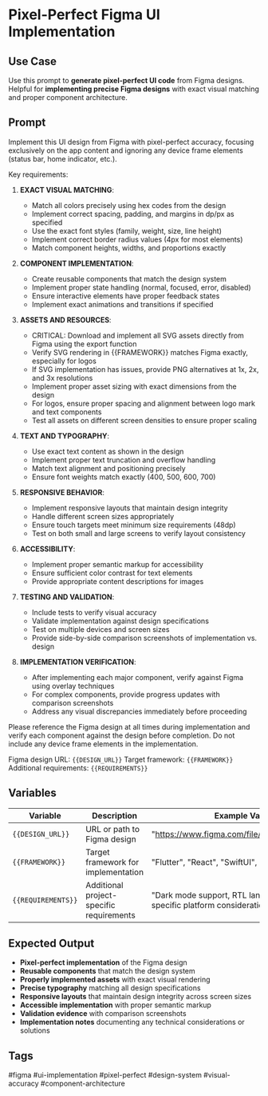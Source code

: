 # Pixel-Perfect Figma UI Implementation

## **Use Case**
Use this prompt to **generate pixel-perfect UI code** from Figma designs.  
Helpful for **implementing precise Figma designs** with exact visual matching and proper component architecture.

## **Prompt**
Implement this UI design from Figma with pixel-perfect accuracy, focusing exclusively on the app content and ignoring any device frame elements (status bar, home indicator, etc.).

Key requirements:

1. **EXACT VISUAL MATCHING**:
   - Match all colors precisely using hex codes from the design
   - Implement correct spacing, padding, and margins in dp/px as specified
   - Use the exact font styles (family, weight, size, line height)
   - Implement correct border radius values (4px for most elements)
   - Match component heights, widths, and proportions exactly

2. **COMPONENT IMPLEMENTATION**:
   - Create reusable components that match the design system
   - Implement proper state handling (normal, focused, error, disabled)
   - Ensure interactive elements have proper feedback states
   - Implement exact animations and transitions if specified

3. **ASSETS AND RESOURCES**:
   - CRITICAL: Download and implement all SVG assets directly from Figma using the export function
   - Verify SVG rendering in {{FRAMEWORK}} matches Figma exactly, especially for logos
   - If SVG implementation has issues, provide PNG alternatives at 1x, 2x, and 3x resolutions
   - Implement proper asset sizing with exact dimensions from the design
   - For logos, ensure proper spacing and alignment between logo mark and text components
   - Test all assets on different screen densities to ensure proper scaling

4. **TEXT AND TYPOGRAPHY**:
   - Use exact text content as shown in the design
   - Implement proper text truncation and overflow handling
   - Match text alignment and positioning precisely
   - Ensure font weights match exactly (400, 500, 600, 700)

5. **RESPONSIVE BEHAVIOR**:
   - Implement responsive layouts that maintain design integrity
   - Handle different screen sizes appropriately
   - Ensure touch targets meet minimum size requirements (48dp)
   - Test on both small and large screens to verify layout consistency

6. **ACCESSIBILITY**:
   - Implement proper semantic markup for accessibility
   - Ensure sufficient color contrast for text elements
   - Provide appropriate content descriptions for images

7. **TESTING AND VALIDATION**:
   - Include tests to verify visual accuracy
   - Validate implementation against design specifications
   - Test on multiple devices and screen sizes
   - Provide side-by-side comparison screenshots of implementation vs. design

8. **IMPLEMENTATION VERIFICATION**:
   - After implementing each major component, verify against Figma using overlay techniques
   - For complex components, provide progress updates with comparison screenshots
   - Address any visual discrepancies immediately before proceeding

Please reference the Figma design at all times during implementation and verify each component against the design before completion. Do not include any device frame elements in the implementation.

Figma design URL: `{{DESIGN_URL}}`
Target framework: `{{FRAMEWORK}}`
Additional requirements: `{{REQUIREMENTS}}`

## **Variables**
| Variable | Description | Example Value |
|----------|------------|--------------|
| `{{DESIGN_URL}}` | URL or path to Figma design | "https://www.figma.com/file/abc123/MyDesign" |
| `{{FRAMEWORK}}` | Target framework for implementation | "Flutter", "React", "SwiftUI", "Jetpack Compose" |
| `{{REQUIREMENTS}}` | Additional project-specific requirements | "Dark mode support, RTL language support, specific platform considerations" |

## **Expected Output**
- **Pixel-perfect implementation** of the Figma design
- **Reusable components** that match the design system
- **Properly implemented assets** with exact visual rendering
- **Precise typography** matching all design specifications
- **Responsive layouts** that maintain design integrity across screen sizes
- **Accessible implementation** with proper semantic markup
- **Validation evidence** with comparison screenshots
- **Implementation notes** documenting any technical considerations or solutions

## **Tags**
#figma #ui-implementation #pixel-perfect #design-system #visual-accuracy #component-architecture